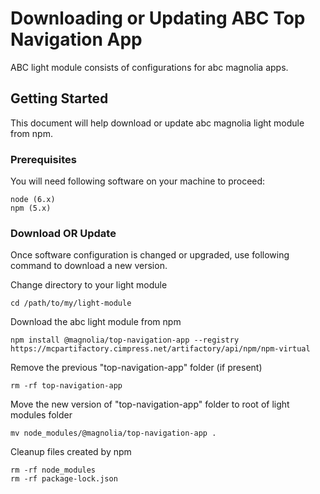 # Downloading or Updating ABC Top Navigation App

ABC light module consists of configurations for abc magnolia apps.

## Getting Started

This document will help download or update abc magnolia light module from npm.

### Prerequisites

You will need following software on your machine to proceed:

```
node (6.x)
npm (5.x)
```

### Download OR Update

Once software configuration is changed or upgraded, use following
command to download a new version.

Change directory to your light module

```
cd /path/to/my/light-module
```

Download the abc light module from npm

```
npm install @magnolia/top-navigation-app --registry  https://mcpartifactory.cimpress.net/artifactory/api/npm/npm-virtual
```

Remove the previous "top-navigation-app" folder (if present)

```
rm -rf top-navigation-app
```

Move the new version of "top-navigation-app" folder to root of light modules folder

```
mv node_modules/@magnolia/top-navigation-app .
```

Cleanup files created by npm

```
rm -rf node_modules
rm -rf package-lock.json
```


